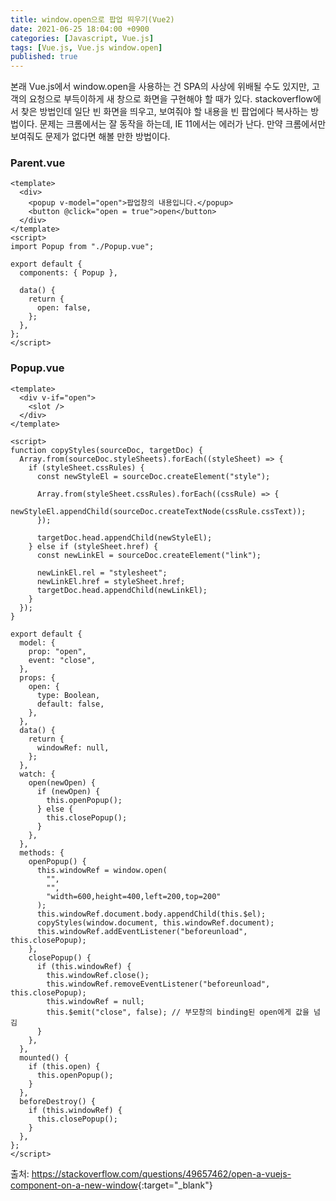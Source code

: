 ```yaml
---
title: window.open으로 팝업 띄우기(Vue2)
date: 2021-06-25 18:04:00 +0900
categories: [Javascript, Vue.js]
tags: [Vue.js, Vue.js window.open]
published: true
---
```


본래 Vue.js에서 window.open을 사용하는 건 SPA의 사상에 위배될 수도 있지만, 고객의 요청으로 부득이하게 새 창으로 화면을 구현해야 할 때가 있다.
stackoverflow에서 찾은 방법인데 일단 빈 화면을 띄우고, 보여줘야 할 내용을 빈 팝업에다 복사하는 방법이다.
문제는 크롬에서는 잘 동작을 하는데, IE 11에서는 에러가 난다. 만약 크롬에서만 보여줘도 문제가 없다면 해볼 만한 방법이다.

### Parent.vue

```vue
<template>
  <div>
    <popup v-model="open">팝업창의 내용입니다.</popup>
    <button @click="open = true">open</button>
  </div>
</template>
<script>
import Popup from "./Popup.vue";

export default {
  components: { Popup },

  data() {
    return {
      open: false,
    };
  },
};
</script>
```

### Popup.vue

```vue
<template>
  <div v-if="open">
    <slot />
  </div>
</template>

<script>
function copyStyles(sourceDoc, targetDoc) {
  Array.from(sourceDoc.styleSheets).forEach((styleSheet) => {
    if (styleSheet.cssRules) {
      const newStyleEl = sourceDoc.createElement("style");

      Array.from(styleSheet.cssRules).forEach((cssRule) => {
        newStyleEl.appendChild(sourceDoc.createTextNode(cssRule.cssText));
      });

      targetDoc.head.appendChild(newStyleEl);
    } else if (styleSheet.href) {
      const newLinkEl = sourceDoc.createElement("link");

      newLinkEl.rel = "stylesheet";
      newLinkEl.href = styleSheet.href;
      targetDoc.head.appendChild(newLinkEl);
    }
  });
}

export default {
  model: {
    prop: "open",
    event: "close",
  },
  props: {
    open: {
      type: Boolean,
      default: false,
    },
  },
  data() {
    return {
      windowRef: null,
    };
  },
  watch: {
    open(newOpen) {
      if (newOpen) {
        this.openPopup();
      } else {
        this.closePopup();
      }
    },
  },
  methods: {
    openPopup() {
      this.windowRef = window.open(
        "",
        "",
        "width=600,height=400,left=200,top=200"
      );
      this.windowRef.document.body.appendChild(this.$el);
      copyStyles(window.document, this.windowRef.document);
      this.windowRef.addEventListener("beforeunload", this.closePopup);
    },
    closePopup() {
      if (this.windowRef) {
        this.windowRef.close();
        this.windowRef.removeEventListener("beforeunload", this.closePopup);
        this.windowRef = null;
        this.$emit("close", false); // 부모창의 binding된 open에게 값을 넘김
      }
    },
  },
  mounted() {
    if (this.open) {
      this.openPopup();
    }
  },
  beforeDestroy() {
    if (this.windowRef) {
      this.closePopup();
    }
  },
};
</script>
```

출처: <https://stackoverflow.com/questions/49657462/open-a-vuejs-component-on-a-new-window>{:target="\_blank"}
